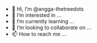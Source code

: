 - 👋 Hi, I’m @angga-thetreedots
- 👀 I’m interested in ...
- 🌱 I’m currently learning ...
- 💞️ I’m looking to collaborate on ...
- 📫 How to reach me ...

<!---
angga-thetreedots/angga-thetreedots is a ✨ special ✨ repository because its `README.md` (this file) appears on your GitHub profile.
You can click the Preview link to take a look at your changes.
--->
